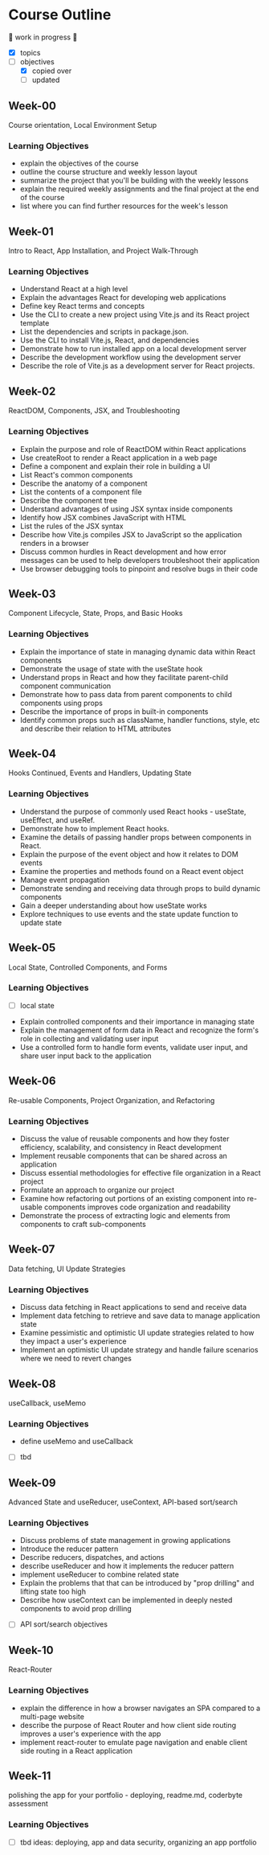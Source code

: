 # Course Outline

🚧 work in progress 🚧

- [x] topics
- [ ] objectives
  - [x] copied over
  - [ ] updated

## Week-00

Course orientation, Local Environment Setup

### Learning Objectives

- explain the objectives of the course
- outline the course structure and weekly lesson layout
- summarize the project that you'll be building with the weekly lessons
- explain the required weekly assignments and the final project at the end of the course
- list where you can find further resources for the week's lesson

## Week-01

Intro to React, App Installation, and Project Walk-Through

### Learning Objectives

- Understand React at a high level
- Explain the advantages React for developing web applications
- Define key React terms and concepts
- Use the CLI to create a new project using Vite.js and its React project template
- List the dependencies and scripts in package.json.
- Use the CLI to install Vite.js, React, and dependencies
- Demonstrate how to run installed app on a local development server
- Describe the development workflow using the development server
- Describe the role of Vite.js as a development server for React projects.

## Week-02

ReactDOM, Components, JSX, and Troubleshooting

### Learning Objectives

- Explain the purpose and role of ReactDOM within React applications
- Use createRoot to render a React application in a web page
- Define a component and explain their role in building a UI
- List React's common components
- Describe the anatomy of a component
- List the contents of a component file
- Describe the component tree
- Understand advantages of using JSX syntax inside components
- Identify how JSX combines JavaScript with HTML
- List the rules of the JSX syntax
- Describe how Vite.js compiles JSX to JavaScript so the application renders in a browser
- Discuss common hurdles in React development and how error messages can be used to help developers troubleshoot their application
- Use browser debugging tools to pinpoint and resolve bugs in their code

## Week-03

Component Lifecycle, State, Props, and Basic Hooks

### Learning Objectives

- Explain the importance of state in managing dynamic data within React components
- Demonstrate the usage of state with the useState hook
- Understand props in React and how they facilitate parent-child component communication
- Demonstrate how to pass data from parent components to child components using props
- Describe the importance of props in built-in components
- Identify common props such as className, handler functions, style, etc and describe their relation to HTML attributes

## Week-04

Hooks Continued, Events and Handlers, Updating State

### Learning Objectives

- Understand the purpose of commonly used React hooks - useState, useEffect, and useRef.
- Demonstrate how to implement React hooks.
- Examine the details of passing handler props between components in React.
- Explain the purpose of the event object and how it relates to DOM events
- Examine the properties and methods found on a React event object
- Manage event propagation
- Demonstrate sending and receiving data through props to build dynamic components
- Gain a deeper understanding about how useState works
- Explore techniques to use events and the state update function to update state

## Week-05

Local State, Controlled Components, and Forms

### Learning Objectives

- [ ] local state
- Explain controlled components and their importance in managing state
- Explain the management of form data in React and recognize the form's role in collecting and validating user input
- Use a controlled form to handle form events, validate user input, and share user input back to the application

## Week-06

Re-usable Components, Project Organization, and Refactoring

### Learning Objectives

- Discuss the value of reusable components and how they foster efficiency, scalability, and consistency in React development
- Implement reusable components that can be shared across an application
- Discuss essential methodologies for effective file organization in a React project
- Formulate an approach to organize our project
- Examine how refactoring out portions of an existing component into re-usable components improves code organization and readability
- Demonstrate the process of extracting logic and elements from components to craft sub-components

## Week-07

Data fetching, UI Update Strategies

### Learning Objectives

- Discuss data fetching in React applications to send and receive data
- Implement data fetching to retrieve and save data to manage application state
- Examine pessimistic and optimistic UI update strategies related to how they impact a user's experience
- Implement an optimistic UI update strategy and handle failure scenarios where we need to revert changes

## Week-08

useCallback, useMemo

### Learning Objectives

- define useMemo and useCallback
- [ ] tbd

## Week-09

Advanced State and useReducer, useContext, API-based sort/search

### Learning Objectives

- Discuss problems of state management in growing applications
- Introduce the reducer pattern
- Describe reducers, dispatches, and actions
- describe useReducer and how it implements the reducer pattern
- implement useReducer to combine related state
- Explain the problems that that can be introduced by "prop drilling" and lifting state too high
- Describe how useContext can be implemented in deeply nested components to avoid prop drilling
- [ ] API sort/search objectives

## Week-10

React-Router

### Learning Objectives

- explain the difference in how a browser navigates an SPA compared to a multi-page website
- describe the purpose of React Router and how client side routing improves a user's experience with the app
- implement react-router to emulate page navigation and enable client side routing in a React application

## Week-11

polishing the app for your portfolio - deploying, readme.md, coderbyte assessment

### Learning Objectives

- [ ] tbd ideas: deploying, app and data security, organizing an app portfolio
